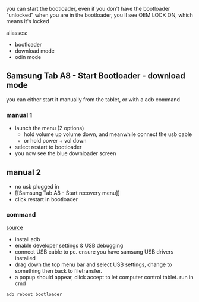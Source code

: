 
you can start the bootloader, even if you don't have the bootloader "unlocked"
when you are in the bootloader, you ll see OEM LOCK ON, which means it's locked


aliasses:
- bootloader
- download mode
- odin mode



## Samsung Tab A8 - Start Bootloader - download mode
you can either start it manually from the tablet, or with a adb command
### manual 1
- launch the menu (2 options)
	- hold volume up volume down, and meanwhile connect the usb cable
	- or hold power + vol down
- select restart to bootloader
- you now see the blue downloader screen

## manual 2
- no usb plugged in
- [[Samsung Tab A8 - Start recovery menu]]
- click restart in bootloader
### command
[source](https://source.android.com/docs/core/architecture/bootloader/locking_unlocking)
- install adb
- enable developer settings & USB debugging
- connect USB cable to pc. ensure you have samsung USB drivers installed
- drag down the top menu bar and select USB settings, change to something then back to filetransfer.
- a popup should appear, click accept to let computer control tablet.
run in cmd
```
adb reboot bootloader
```

